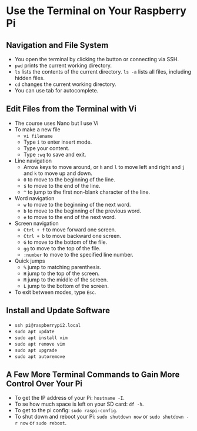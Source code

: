 # Use the Terminal on Your Raspberry Pi

## Navigation and File System

* You open the terminal by clicking the button or connecting via SSH.
* `pwd` prints the current working directory.
* `ls` lists the contents of the current directory. `ls -a` lists all files, including hidden files.
* `cd` changes the current working directory.
* You can use tab for autocomplete.

## Edit Files from the Terminal with Vi

* The course uses Nano but I use Vi
* To make a new file
  * `vi filename`
  * Type `i` to enter insert mode.
  * Type your content.
  * Type `:wq` to save and exit.
* Line navigation
  * Arrow keys to move around, or `h` and `l` to move left and right and `j` and `k` to move up and down.
  * `0` to move to the beginning of the line.
  * `$` to move to the end of the line.
  * `^` to jump to the first non-blank character of the line.
* Word navigation
  * `w` to move to the beginning of the next word.
  * `b` to move to the beginning of the previous word.
  * `e` to move to the end of the next word.
* Screen navigation
  * `Ctrl + f` to move forward one screen.
  * `Ctrl + b` to move backward one screen.
  * `G` to move to the bottom of the file.
  * `gg` to move to the top of the file.
  * `:number` to move to the specified line number.
* Quick jumps
  * `%` jump to matching parenthesis.
  * `H` jump to the top of the screen.
  * `M` jump to the middle of the screen.
  * `L` jump to the bottom of the screen.
* To exit between modes, type `Esc`.

## Install and Update Software

* `ssh pi@raspberrypi2.local`
* `sudo apt update`
* `sudo apt install vim`
* `sudo apt remove vim`
* `sudo apt upgrade`
* `sudo apt autoremove`

## A Few More Terminal Commands to Gain More Control Over Your Pi

* To get the IP address of your Pi: `hostname -I`.
* To se how much space is left on your SD card: `df -h`.
* To get to the pi config: `sudo raspi-config`.
* To shut down and reboot your Pi: `sudo shutdown now` or `sudo shutdown -r now` or `sudo reboot`.
